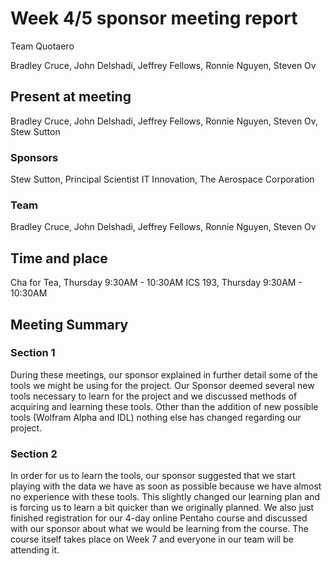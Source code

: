 # Week 4/5 sponsor meeting report

Team Quotaero

Bradley Cruce, John Delshadi, Jeffrey Fellows, Ronnie Nguyen, Steven Ov

## Present at meeting

Bradley Cruce, John Delshadi, Jeffrey Fellows, Ronnie Nguyen, Steven Ov, Stew Sutton

### Sponsors

Stew Sutton, Principal Scientist IT Innovation, The Aerospace Corporation   

### Team

Bradley Cruce, John Delshadi, Jeffrey Fellows, Ronnie Nguyen, Steven Ov

## Time and place

Cha for Tea, Thursday 9:30AM - 10:30AM
ICS 193, Thursday 9:30AM - 10:30AM

## Meeting Summary

### Section 1
During these meetings, our sponsor explained in further detail some of the tools we might be using for the project. Our Sponsor deemed several new tools necessary to learn for the project and we discussed methods of acquiring and learning these tools. Other than the addition of new possible tools (Wolfram Alpha and IDL) nothing else has changed regarding our project.

### Section 2
In order for us to learn the tools, our sponsor suggested that we start playing with the data we have as soon as possible because we have almost no experience with these tools. This slightly changed our learning plan and is forcing us to learn a bit quicker than we originally planned. We also just finished registration for our 4-day online Pentaho course and discussed with our sponsor about what we would be learning from the course. The course itself takes place on Week 7 and everyone in our team will be attending it. 
	

